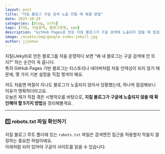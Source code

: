 ```yaml
---
layout: post
title: "지킬 블로그 구글 검색 노출 안될 때 해결 방법"
date: 2025-10-29
categories: [blog, info]
tags: [지킬, 구글검색, 블로그운영, seo]
description: "GitHub Pages로 만든 지킬 블로그가 구글 검색에 노출되지 않을 때 점검해야 할 핵심 포인트를 정리했습니다."
image: /assets/img/google-index-jekyll.jpg
author: jjunhoo
---
```


지킬(Jekyll)로 만든 블로그를 처음 운영하다 보면 “왜 내 블로그는 구글 검색에 안 뜨지?” 하는 순간이 꼭 옵니다.  
특히 GitHub Pages 기반 블로그는 티스토리나 네이버처럼 자동 인덱싱이 되지 않기 때문에, 몇 가지 기본 설정을 직접 챙겨야 해요.  

저도 처음엔 며칠이 지나도 블로그가 노출되지 않아서 당황했는데, 하나씩 점검해보니 이유가 명확하더라고요.  
오늘은 제가 직접 겪은 시행착오를 바탕으로, **지킬 블로그가 구글에 노출되지 않을 때 확인해야 할 5가지 방법**을 정리해볼게요.

---

### 1️⃣ robots.txt 파일 확인하기
지킬 블로그 루트 폴더에 있는 `robots.txt` 파일은 검색엔진 접근을 허용할지 막을지 결정하는 중요한 파일이에요.  
아래처럼 되어 있어야 구글이 사이트를 읽을 수 있습니다.

